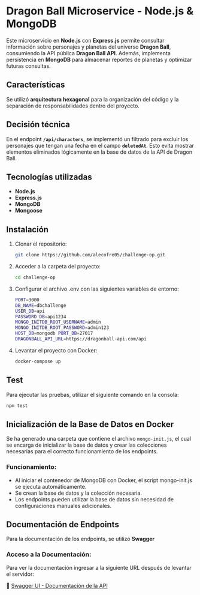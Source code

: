 # Dragon Ball Microservice - Node.js & MongoDB

Este microservicio en **Node.js** con **Express.js** permite consultar información sobre personajes y planetas del universo **Dragon Ball**, consumiendo la API pública **Dragon Ball API**. Además, implementa persistencia en **MongoDB** para almacenar reportes de planetas y optimizar futuras consultas.


## Características
Se utilizó **arquitectura hexagonal** para la organización del código y la separación de responsabilidades dentro del proyecto.


## Decisión técnica
En el endpoint **`/api/characters`**, se implementó un filtrado para excluir los personajes que tengan una fecha en el campo **`deletedAt`**. Esto evita mostrar elementos eliminados lógicamente en la base de datos de la API de Dragon Ball.  


## Tecnologías utilizadas
- **Node.js**  
- **Express.js**  
- **MongoDB**  
- **Mongoose**  

## Instalación
1. Clonar el repositorio: 

   ```bash
   git clone https://github.com/alecofre05/challenge-op.git
   ```
2. Acceder a la carpeta del proyecto:
   ```bash
   cd challenge-op
   ```
3. Configurar el archivo .env con las siguientes variables de entorno:
   ```bash
   PORT=3000 
   DB_NAME=dbchallenge 
   USER_DB=api 
   PASSWORD_DB=api1234 
   MONGO_INITDB_ROOT_USERNAME=admin 
   MONGO_INITDB_ROOT_PASSWORD=admin123 
   HOST_DB=mongodb PORT_DB=27017 
   DRAGONBALL_API_URL=https://dragonball-api.com/api
   ```
4. Levantar el proyecto con Docker:
   ```bash
   docker-compose up
   ```

## Test

Para ejecutar las pruebas, utilizar el siguiente comando en la consola:
```bash
npm test
```

## Inicialización de la Base de Datos en Docker

Se ha generado una carpeta que contiene el archivo `mongo-init.js`, el cual se encarga de inicializar la base de datos y crear las colecciones necesarias para el correcto funcionamiento de los endpoints.

### Funcionamiento:
- Al iniciar el contenedor de MongoDB con Docker, el script mongo-init.js se ejecuta automáticamente.
- Se crean la base de datos y la colección necesaria.
- Los endpoints pueden utilizar la base de datos sin necesidad de configuraciones manuales adicionales.

## Documentación de Endpoints

Para la documentación de los endpoints, se utilizó **Swagger**
### Acceso a la Documentación:
Para ver la documentación ingresar a la siguiente URL después de levantar el servidor:

🔗 [Swagger UI - Documentación de la API](http://localhost:3000/doc)
